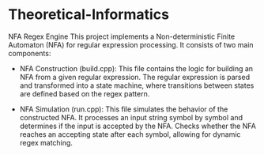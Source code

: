 # Theoretical-Informatics

NFA Regex Engine
This project implements a Non-deterministic Finite Automaton (NFA) for regular expression processing. It consists of two main components:

- NFA Construction (build.cpp):
This file contains the logic for building an NFA from a given regular expression. The regular expression is parsed and transformed into a state machine, where transitions between states are defined based on the regex pattern. 

- NFA Simulation (run.cpp):
This file simulates the behavior of the constructed NFA. It processes an input string symbol by symbol and determines if the input is accepted by the NFA. Checks whether the NFA reaches an accepting state after each symbol, allowing for dynamic regex matching.

